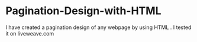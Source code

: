 # Pagination-Design-with-HTML
I have created a pagination design of any webpage by using HTML . I tested it on liveweave.com
